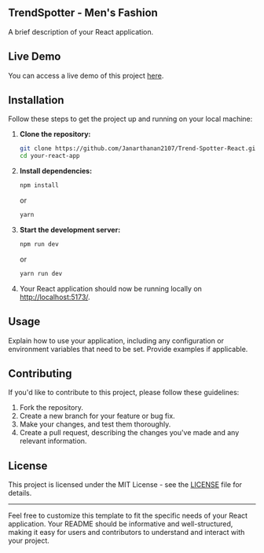 ## TrendSpotter - Men's Fashion

A brief description of your React application.

## Live Demo

You can access a live demo of this project [here](https://zingy-sfogliatella-7a291b.netlify.app/).

## Installation

Follow these steps to get the project up and running on your local machine:

1. **Clone the repository:**

   ```bash
   git clone https://github.com/Janarthanan2107/Trend-Spotter-React.git
   cd your-react-app
   ```

2. **Install dependencies:**

   ```bash
   npm install
   ```

   or

   ```bash
   yarn
   ```

3. **Start the development server:**

   ```bash
   npm run dev
   ```

   or

   ```bash
   yarn run dev
   ```

4. Your React application should now be running locally on [http://localhost:5173/](http://localhost:5173/).

## Usage

Explain how to use your application, including any configuration or environment variables that need to be set. Provide examples if applicable.

## Contributing

If you'd like to contribute to this project, please follow these guidelines:

1. Fork the repository.
2. Create a new branch for your feature or bug fix.
3. Make your changes, and test them thoroughly.
4. Create a pull request, describing the changes you've made and any relevant information.

## License

This project is licensed under the MIT License - see the [LICENSE](LICENSE) file for details.

---

Feel free to customize this template to fit the specific needs of your React application. Your README should be informative and well-structured, making it easy for users and contributors to understand and interact with your project.
